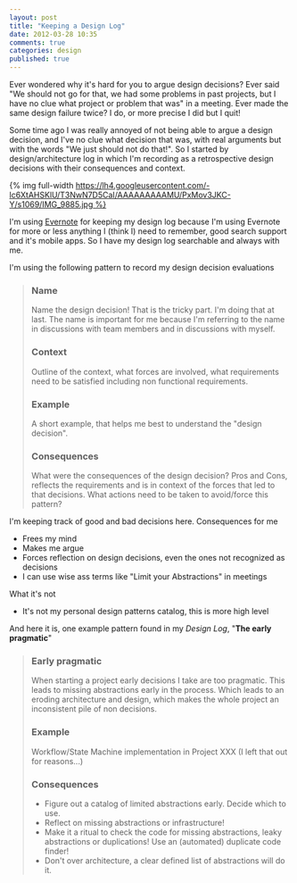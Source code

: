 ```yaml
---
layout: post
title: "Keeping a Design Log"
date: 2012-03-28 10:35
comments: true
categories: design
published: true
---
```


Ever wondered why it's hard for you to argue design decisions? Ever said "We should not go for that, we had some problems in past projects, but I have no clue what project or problem that was" in a meeting. Ever made the same design failure twice? I do, or more precise I did but I quit!

Some time ago I was really annoyed of not being able to argue a design decision, and I've no clue what decision that was, with real arguments but with the words "We just should not do that!". So I started by design/architecture log in which I'm recording as a retrospective design decisions with their consequences and context.
<!-- more -->
{% img full-width https://lh4.googleusercontent.com/-lc6XtAHSKlU/T3NwN7D5CaI/AAAAAAAAAMU/PxMov3JKC-Y/s1069/IMG_9885.jpg %}

I'm using [Evernote](http://evernote.com) for keeping my design log because I'm using Evernote for more or less anything I (think I) need to remember, good search support and it's mobile apps. So I have my design log searchable and always with me.

I'm using the following pattern to record my design decision evaluations

> ### Name
> Name the design decision! That is the tricky part. I'm doing that at last. The name is important for me because I'm referring to the name in discussions with team members and in discussions with myself.
>
> ### Context
> Outline of the context, what forces are involved, what requirements need to be satisfied including non functional requirements.
>
> ### Example
> A short example, that helps me best to understand the "design decision".
>
> ### Consequences
> What were the consequences of the design decision? Pros and Cons, reflects the requirements and is in context of the forces that led to that decisions.
> What actions need to be taken to avoid/force this pattern?

I'm keeping track of good and bad decisions here. Consequences for me

* Frees my mind
* Makes me argue
* Forces reflection on design decisions, even the ones not recognized as decisions
* I can use wise ass terms like "Limit your Abstractions" in meetings

What it's not

* It's not my personal design patterns catalog, this is more high level

And here it is, one example pattern found in my _Design Log_, "**The early pragmatic**"

> ### Early pragmatic
> When starting a project early decisions I take are too pragmatic. This leads to missing abstractions early in the process. Which leads to an eroding architecture and design, which makes the whole project an inconsistent pile of non decisions.
>
> ### Example
> Workflow/State Machine implementation in Project XXX (I left that out for reasons...)
>
> ### Consequences
>
> * Figure out a catalog of limited abstractions early. Decide which to use.
> * Reflect on missing abstractions or infrastructure!
> * Make it a ritual to check the code for missing abstractions, leaky abstractions or duplications! Use an (automated) duplicate code finder!
> * Don't over architecture, a clear defined list of abstractions will do it.

